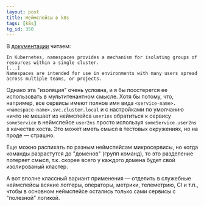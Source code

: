 ```yaml
---
layout: post
title: Неймспейсы в k8s
tags: [k8s]
tg_id: 350
---
```

В [документации](https://kubernetes.io/docs/concepts/overview/working-with-objects/namespaces/) читаем:
```
In Kubernetes, namespaces provides a mechanism for isolating groups of resources within a single cluster. 
[...]
Namespaces are intended for use in environments with many users spread across multiple teams, or projects.
```
Однако эта "изоляция" очень условна, и я бы поостерегся ее использовать в мультитенантном смысле. Хотя бы потому, что, например, все сервисы имеют полное имя вида `<service-name>.<namespace-name>.svc.cluster.local` и с настройками по умолчанию ничто не мешает из неймспейса `user1ns` обратиться к сервису `someService` в неймспейсе `user2ns` просто используя `someService.user2ns` в качестве хоста. Это может иметь смысл в тестовых окружениях, но на проде — страшно. 

Еще можно распихать по разным неймспейсам микросервисы, но когда команды разрастутся до "доменов" (групп команд), то это разделение потеряет смысл, т.к. скорее всего у каждого домена будет свой изолированый кластер.

А вот вполне классный вариант применения — отделить в служебные неймспейсы всякие логгеры, операторы, метрики, телеметрию, CI и т.п., чтобы в основном неймспейсе остались только сами сервисы с "полезной" логикой.
